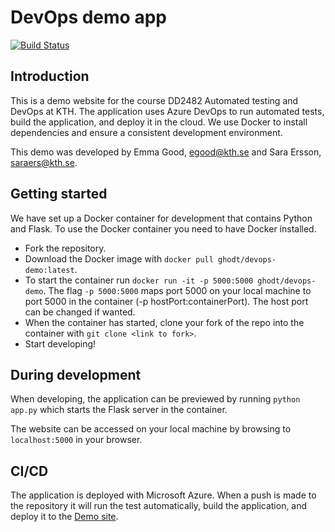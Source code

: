 # DevOps demo app

[![Build Status](https://dev.azure.com/emmagood/devops-demo/_apis/build/status/ghodt.demo-app?branchName=master)](https://dev.azure.com/emmagood/devops-demo/_build/latest?definitionId=1&branchName=master)

## Introduction

This is a demo website for the course DD2482 Automated testing and DevOps at KTH. The application uses Azure DevOps to run automated tests, build the application, and deploy it in the cloud. We use Docker to install dependencies and ensure a consistent development environment.

This demo was developed by Emma Good, egood@kth.se and Sara Ersson, saraers@kth.se.

## Getting started

We have set up a Docker container for development that contains Python and Flask. To use the Docker container you need to have Docker installed.

- Fork the repository.
- Download the Docker image with `docker pull ghodt/devops-demo:latest`. 
- To start the container run `docker run -it -p 5000:5000 ghodt/devops-demo`. The flag `-p 5000:5000` maps port 5000 on your local machine to port 5000 in the container (-p hostPort:containerPort). The host port can be changed if wanted.
- When the container has started, clone your fork of the repo into the container with `git clone <link to fork>`.
- Start developing!

## During development

When developing, the application can be previewed by running `python app.py` which starts the Flask server in the container.

The website can be accessed on your local machine by browsing to `localhost:5000` in your browser.

## CI/CD

The application is deployed with Microsoft Azure. When a push is made to the repository it will run the test automatically, build the application, and deploy it to the [Demo site](https://devops-demo-emma-sara.azurewebsites.net/).
